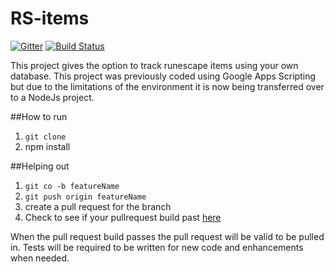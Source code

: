 # RS-items

[![Gitter](https://badges.gitter.im/Join%20Chat.svg)](https://gitter.im/rizowski/rs-items?utm_source=badge&utm_medium=badge&utm_campaign=pr-badge&utm_content=badge) [![Build Status](https://travis-ci.org/rizowski/rs-items.svg?branch=master)](https://travis-ci.org/rizowski/rs-items)

This project gives the option to track runescape items using your own database. This project was previously coded using Google Apps Scripting but due to the limitations of the environment it is now being transferred over to a NodeJs project.

##How to run
1. `git clone`
2. npm install

##Helping out
1. `git co -b featureName`
2. `git push origin featureName`
3. create a pull request for the branch
4. Check to see if your pullrequest build past [here](https://travis-ci.org/rizowski/rs-items/pull_requests)

When the pull request build passes the pull request will be valid to be pulled in. Tests will be required to be written for new code and enhancements when needed.
